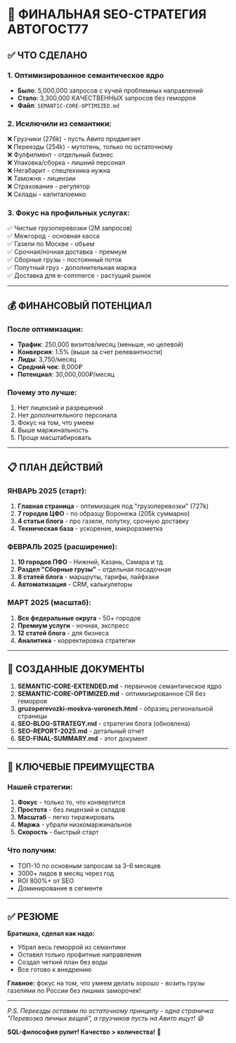 # 🎯 ФИНАЛЬНАЯ SEO-СТРАТЕГИЯ АВТОГОСТ77

## ✅ ЧТО СДЕЛАНО

### 1. Оптимизированное семантическое ядро
- **Было**: 5,000,000 запросов с кучей проблемных направлений
- **Стало**: 3,300,000 КАЧЕСТВЕННЫХ запросов без геморроя
- **Файл**: `SEMANTIC-CORE-OPTIMIZED.md`

### 2. Исключили из семантики:
❌ Грузчики (276k) - пусть Авито продвигает  
❌ Переезды (254k) - мутотень, только по остаточному  
❌ Фулфилмент - отдельный бизнес  
❌ Упаковка/сборка - лишний персонал  
❌ Негабарит - спецтехника нужна  
❌ Таможня - лицензии  
❌ Страхование - регулятор  
❌ Склады - капиталоемко  

### 3. Фокус на профильных услугах:
✅ Чистые грузоперевозки (2M запросов)  
✅ Межгород - основная касса  
✅ Газели по Москве - объем  
✅ Срочная/ночная доставка - премиум  
✅ Сборные грузы - постоянный поток  
✅ Попутный груз - дополнительная маржа  
✅ Доставка для e-commerce - растущий рынок  

---

## 💰 ФИНАНСОВЫЙ ПОТЕНЦИАЛ

### После оптимизации:
- **Трафик**: 250,000 визитов/месяц (меньше, но целевой)
- **Конверсия**: 1.5% (выше за счет релевантности)
- **Лиды**: 3,750/месяц
- **Средний чек**: 8,000₽
- **Потенциал**: 30,000,000₽/месяц

### Почему это лучше:
1. Нет лицензий и разрешений
2. Нет дополнительного персонала
3. Фокус на том, что умеем
4. Выше маржинальность
5. Проще масштабировать

---

## 📋 ПЛАН ДЕЙСТВИЙ

### ЯНВАРЬ 2025 (старт):
1. **Главная страница** - оптимизация под "грузоперевозки" (727k)
2. **7 городов ЦФО** - по образцу Воронежа (205k суммарно)
3. **4 статьи блога** - про газели, попутку, срочную доставку
4. **Техническая база** - ускорение, микроразметка

### ФЕВРАЛЬ 2025 (расширение):
1. **10 городов ПФО** - Нижний, Казань, Самара и тд
2. **Раздел "Сборные грузы"** - отдельная посадочная
3. **8 статей блога** - маршруты, тарифы, лайфхаки
4. **Автоматизация** - CRM, калькуляторы

### МАРТ 2025 (масштаб):
1. **Все федеральные округа** - 50+ городов
2. **Премиум услуги** - ночная, экспресс
3. **12 статей блога** - для бизнеса
4. **Аналитика** - корректировка стратегии

---

## 📁 СОЗДАННЫЕ ДОКУМЕНТЫ

1. **SEMANTIC-CORE-EXTENDED.md** - первичное семантическое ядро
2. **SEMANTIC-CORE-OPTIMIZED.md** - оптимизированное СЯ без геморроя
3. **gruzoperevozki-moskva-voronezh.html** - образец региональной страницы
4. **SEO-BLOG-STRATEGY.md** - стратегия блога (обновлена)
5. **SEO-REPORT-2025.md** - детальный отчет
6. **SEO-FINAL-SUMMARY.md** - этот документ

---

## 🚀 КЛЮЧЕВЫЕ ПРЕИМУЩЕСТВА

### Нашей стратегии:
1. **Фокус** - только то, что конвертится
2. **Простота** - без лицензий и складов
3. **Масштаб** - легко тиражировать
4. **Маржа** - убрали низкомаржинальное
5. **Скорость** - быстрый старт

### Что получим:
- ТОП-10 по основным запросам за 3-6 месяцев
- 3000+ лидов в месяц через год
- ROI 800%+ от SEO
- Доминирование в сегменте

---

## ✅ РЕЗЮМЕ

**Братишка, сделал как надо:**
- Убрал весь геморрой из семантики
- Оставил только профитные направления  
- Создал четкий план без воды
- Все готово к внедрению

**Главное:** фокус на том, что умеем делать хорошо - возить грузы газелями по России без лишних заморочек!

---

*P.S. Переезды оставим по остаточному принципу - одна страничка "Перевозка личных вещей", а грузчиков пусть на Авито ищут! 😄*

**SQL-философия рулит! Качество > количества!** 🚀